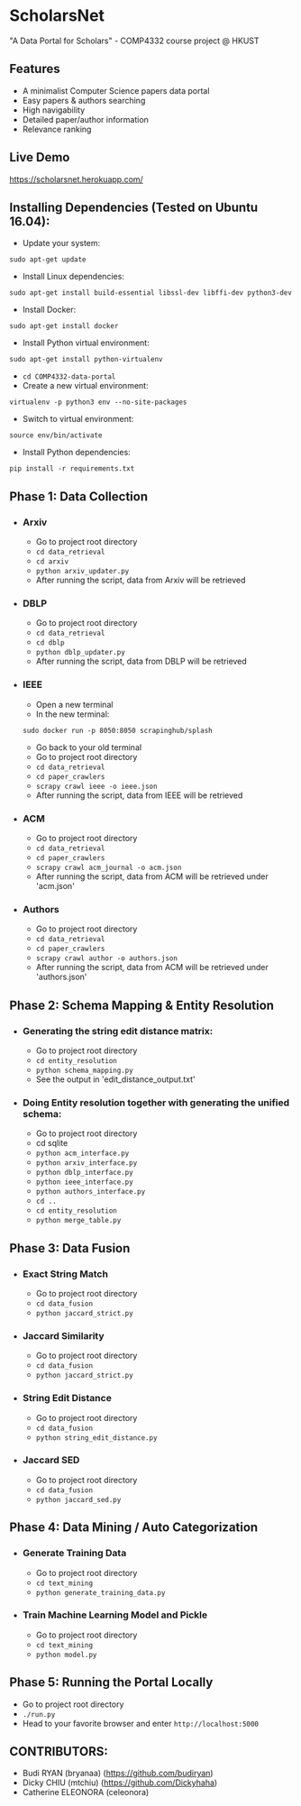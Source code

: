 # ScholarsNet
"A Data Portal for Scholars" - COMP4332 course project @ HKUST

## Features
- A minimalist Computer Science papers data portal
- Easy papers & authors searching
- High navigability
- Detailed paper/author information
- Relevance ranking

## Live Demo
https://scholarsnet.herokuapp.com/

## Installing Dependencies (Tested on Ubuntu 16.04):
- Update your system:

`sudo apt-get update`
- Install Linux dependencies: 

`sudo apt-get install build-essential libssl-dev libffi-dev python3-dev`
- Install Docker:

`sudo apt-get install docker`
- Install Python virtual environment: 

`sudo apt-get install python-virtualenv`
- `cd COMP4332-data-portal`
- Create a new virtual environment: 

`virtualenv -p python3 env --no-site-packages`
- Switch to virtual environment: 

`source env/bin/activate`
- Install Python dependencies: 

`pip install -r requirements.txt`

## Phase 1: Data Collection
- ### Arxiv
    - Go to project root directory
    - `cd data_retrieval`
    - `cd arxiv`
    - `python arxiv_updater.py`
    - After running the script, data from Arxiv will be retrieved
- ### DBLP
    - Go to project root directory
    - `cd data_retrieval`
    - `cd dblp`
    - `python dblp_updater.py`
    - After running the script, data from DBLP will be retrieved
- ### IEEE
    - Open a new terminal
    - In the new terminal:

    `sudo docker run -p 8050:8050 scrapinghub/splash`
    - Go back to your old terminal
    - Go to project root directory
    - `cd data_retrieval`
    - `cd paper_crawlers`
    - `scrapy crawl ieee -o ieee.json`
    - After running the script, data from IEEE will be retrieved
- ### ACM
    - Go to project root directory
    - `cd data_retrieval`
    - `cd paper_crawlers`
    - `scrapy crawl acm_journal -o acm.json`
    - After running the script, data from ACM will be retrieved under 'acm.json'
- ### Authors
     - Go to project root directory
     - `cd data_retrieval`
     - `cd paper_crawlers`
     - `scrapy crawl author -o authors.json`
     - After running the script, data from ACM will be retrieved under 'authors.json'

## Phase 2: Schema Mapping & Entity Resolution
- ### Generating the string edit distance matrix:
    - Go to project root directory
    - `cd entity_resolution`
    - `python schema_mapping.py`
    - See the output in 'edit_distance_output.txt'
- ### Doing Entity resolution together with generating the unified schema:
    - Go to project root directory
    - cd sqlite
    - `python acm_interface.py`
    - `python arxiv_interface.py`
    - `python dblp_interface.py`
    - `python ieee_interface.py`
    - `python authors_interface.py`
    - `cd ..`
    - `cd entity_resolution`
    - `python merge_table.py`

## Phase 3: Data Fusion
- ### Exact String Match
    - Go to project root directory
    - `cd data_fusion`
    - `python jaccard_strict.py`
- ### Jaccard Similarity
    - Go to project root directory
    - `cd data_fusion`
    - `python jaccard_strict.py`
- ### String Edit Distance
    - Go to project root directory
    - `cd data_fusion`
    - `python string_edit_distance.py`
- ### Jaccard SED
    - Go to project root directory
    - `cd data_fusion`
    - `python jaccard_sed.py`

## Phase 4: Data Mining / Auto Categorization
- ### Generate Training Data
    - Go to project root directory
    - `cd text_mining`
    - `python generate_training_data.py`
- ### Train Machine Learning Model and Pickle
    - Go to project root directory
    - `cd text_mining`
    - `python model.py`

## Phase 5: Running the Portal Locally 
- Go to project root directory
- `./run.py`
- Head to your favorite browser and enter `http://localhost:5000`

## CONTRIBUTORS:
- Budi RYAN (bryanaa) (https://github.com/budiryan)
- Dicky CHIU (mtchiu) (https://github.com/Dickyhaha)
- Catherine ELEONORA (celeonora)

